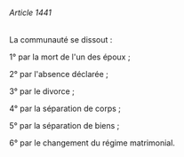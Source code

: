 ###### Article 1441

La communauté se dissout :

1° par la mort de l'un des époux ;

2° par l'absence déclarée ;

3° par le divorce ;

4° par la séparation de corps ;

5° par la séparation de biens ;

6° par le changement du régime matrimonial.

